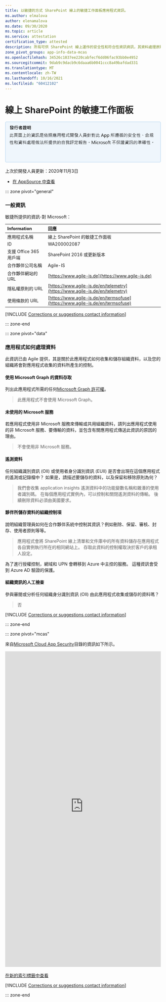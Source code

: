 ```yaml
---
title: 以敏捷的方式 SharePoint 線上的敏捷工作面板應用程式資訊。
ms.author: elmalova
author: elenamalova
ms.date: 09/30/2020
ms.topic: article
ms.service: attestation
certification_type: attested
description: 所有可供 SharePoint 線上運作的安全性和符合性資訊資訊，其資料處理原則，其 Microsoft Cloud App Security 應用程式目錄資訊，以及 CSA 星型登錄中的安全性/符合性資訊。
zone_pivot_groups: app-info-data-mcas
ms.openlocfilehash: 34526c1037ee220cabfecf6dd06fac93bb0e4952
ms.sourcegitcommit: 9dab9c9dacb9c6daaa6b0041ccc8a49bafdad331
ms.translationtype: MT
ms.contentlocale: zh-TW
ms.lasthandoff: 10/16/2021
ms.locfileid: "60412102"
---
```

# <a name="agile-task-board-for-sharepoint-online"></a>線上 SharePoint 的敏捷工作面板

<p></p>
<img alt="Publisher Attestation: The information on this page is based on a self-assessment report provided by the app developer on the security, compliance, and data handling practices followed by this app. Microsoft makes no guarantees regarding the accuracy of the information." src="../media/attested.png" width="650" />
<p>上次於開發人員更新：2020年11月3日</p>

* <a href="https://appsource.microsoft.com/product/office/WA200002087" target="_blank">在 AppSource 中查看</a>

::: zone pivot="general"

### <a name="general-information"></a>一般資訊

敏捷所提供的資訊-對 Microsoft：

| **Information** | **回應** |
|:----------------|:-------------|
| 應用程式名稱 | 線上 SharePoint 的敏捷工作面板 |
| ID | WA200002087 |
| 支援 Office 365 用戶端 | SharePoint 2016 或更新版本 |
| 合作夥伴公司名稱 | Agile-IS |
| 合作夥伴網站的 URL | [https://www.agile-is.de](https://www.agile-is.de) |
| 隱私權原則的 URL | [https://www.agile-is.de/en/telemetry](https://www.agile-is.de/en/telemetry) |
| 使用條款的 URL | [https://www.agile-is.de/en/termsofuse](https://www.agile-is.de/en/termsofuse) |

 [!INCLUDE [Corrections or suggestions contact information](../includes/corrections-or-suggestions.md)]

::: zone-end

::: zone pivot="data"

### <a name="how-the-app-handles-data"></a>應用程式如何處理資料

此資訊已由 Agile 提供，其是關於此應用程式如何收集和儲存組織資料，以及您的組織將會對應用程式收集的資料所產生的控制。

#### <a name="data-access-using-microsoft-graph"></a>使用 Microsoft Graph 的資料存取

列出此應用程式所需的任何[Microsoft Graph 許可權](https://docs.microsoft.com/graph/permissions-reference)。

>此應用程式不會使用 Microsoft Graph。


#### <a name="non-microsoft-services-used"></a>未使用的 Microsoft 服務

若應用程式使用非 Microsoft 服務來傳輸或共用組織資料，請列出應用程式使用的非 Microsoft 服務、要傳輸的資料，並包含有關應用程式傳送此資訊的原因的理由。

>不會使用非 Microsoft 服務。



#### <a name="telemetry-data"></a>遙測資料

任何組織識別資訊 (OII) 或使用者身分識別資訊 (EUII) 是否會出現在這個應用程式的遙測或記錄檔中？ 如果是，請描述要儲存的資料，以及保留和移除原則為何？

>我們會收集 application insights 遙測資料中的功能變數名稱和雜湊的使用者識別碼。 在每個應用程式實例內，可以控制和關閉遙測資料的傳輸。 後續刪除資料必須由美國要求。

#### <a name="organizational-controls-for-data-stored-by-partner"></a>夥伴所儲存資料的組織控制項

說明組織管理員如何在合作夥伴系統中控制其資訊？例如刪除、保留、審核、封存、使用者原則等等。

>應用程式會將 SharePoint 線上清單和文件庫中的所有資料儲存在應用程式各自實例執行所在的相同網站上。 存取此資料的控制權取決於客戶的承租人設定。 

為了進行授權控制，網域和 UPN 會轉移到 Azure 中主控的服務。 這種資訊會受到 Azure AD 驗證的保護。


#### <a name="human-review-of-organizational-information"></a>組織資訊的人工檢查

參與審閱或分析任何組織身分識別資訊 (OII) 由此應用程式收集或儲存的資料嗎？

>否

[!INCLUDE [Corrections or suggestions contact information](../includes/corrections-or-suggestions.md)]

::: zone-end

::: zone pivot="mcas"

來自[Microsoft Cloud App Security](https://www.microsoft.com/enterprise-mobility-security/cloud-app-security)目錄的資訊如下所示。

<iframe height='1020' title='Microsoft Cloud App Security資訊' src='https://appmcasinfoprod.azurewebsites.net/#/dashboard/36140' frameborder='no' style='width: 100%;'></iframe>

<a href="https://appmcasinfoprod.azurewebsites.net/#/dashboard/36140" target="_blank">在新的索引標籤中查看</a>

[!INCLUDE [Corrections or suggestions contact information](../includes/corrections-or-suggestions.md)]

::: zone-end


